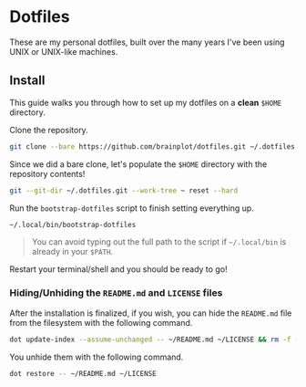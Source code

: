 # Dotfiles

These are my personal dotfiles, built over the many years I've been using UNIX or UNIX-like machines.

## Install

This guide walks you through how to set up my dotfiles on a **clean** `$HOME` directory.

Clone the repository.

```sh
git clone --bare https://github.com/brainplot/dotfiles.git ~/.dotfiles.git
```

Since we did a bare clone, let's populate the `$HOME` directory with the repository contents!

```sh
git --git-dir ~/.dotfiles.git --work-tree ~ reset --hard
```

Run the `bootstrap-dotfiles` script to finish setting everything up.

```sh
~/.local/bin/bootstrap-dotfiles
```

> You can avoid typing out the full path to the script if `~/.local/bin` is already in your `$PATH`.

Restart your terminal/shell and you should be ready to go!

### Hiding/Unhiding the `README.md` and `LICENSE` files

After the installation is finalized, if you wish, you can hide the `README.md` file from the
filesystem with the following command.

```sh
dot update-index --assume-unchanged -- ~/README.md ~/LICENSE && rm -f -- ~/README.md ~/LICENSE
```

You unhide them with the following command.

```sh
dot restore -- ~/README.md ~/LICENSE
```
